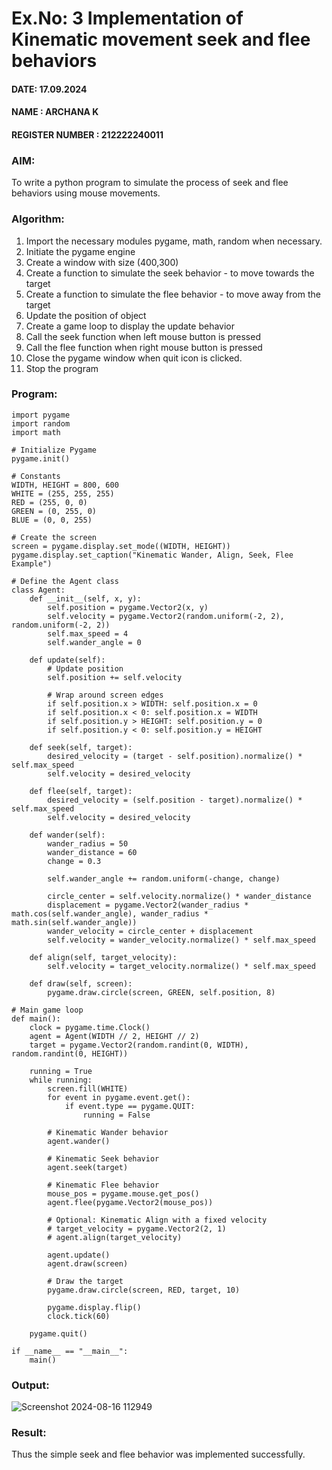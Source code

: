 # Ex.No: 3  Implementation of Kinematic movement seek and flee behaviors 

#### DATE:  17.09.2024        
#### NAME : ARCHANA K
#### REGISTER NUMBER : 212222240011

### AIM: 
To write a python program to simulate the process of seek and flee behaviors using mouse movements.
### Algorithm:
1. Import the necessary modules pygame, math, random when necessary.
2. Initiate the pygame engine
3. Create a window with size (400,300)
4. Create a function to simulate the seek behavior - to move towards the target 
5. Create a function to simulate the flee behavior - to move away from the target 
6. Update the position of object
7. Create a game loop to display the update behavior
8. Call the seek function when left mouse button is pressed
9. Call the flee function when right mouse button is pressed
10. Close the pygame window when quit icon is clicked.
11. Stop the program
    
### Program:
```
import pygame
import random
import math

# Initialize Pygame
pygame.init()

# Constants
WIDTH, HEIGHT = 800, 600
WHITE = (255, 255, 255)
RED = (255, 0, 0)
GREEN = (0, 255, 0)
BLUE = (0, 0, 255)

# Create the screen
screen = pygame.display.set_mode((WIDTH, HEIGHT))
pygame.display.set_caption("Kinematic Wander, Align, Seek, Flee Example")
```
```
# Define the Agent class
class Agent:
    def __init__(self, x, y):
        self.position = pygame.Vector2(x, y)
        self.velocity = pygame.Vector2(random.uniform(-2, 2), random.uniform(-2, 2))
        self.max_speed = 4
        self.wander_angle = 0

    def update(self):
        # Update position
        self.position += self.velocity

        # Wrap around screen edges
        if self.position.x > WIDTH: self.position.x = 0
        if self.position.x < 0: self.position.x = WIDTH
        if self.position.y > HEIGHT: self.position.y = 0
        if self.position.y < 0: self.position.y = HEIGHT

    def seek(self, target):
        desired_velocity = (target - self.position).normalize() * self.max_speed
        self.velocity = desired_velocity

    def flee(self, target):
        desired_velocity = (self.position - target).normalize() * self.max_speed
        self.velocity = desired_velocity

    def wander(self):
        wander_radius = 50
        wander_distance = 60
        change = 0.3
        
        self.wander_angle += random.uniform(-change, change)
        
        circle_center = self.velocity.normalize() * wander_distance
        displacement = pygame.Vector2(wander_radius * math.cos(self.wander_angle), wander_radius * math.sin(self.wander_angle))
        wander_velocity = circle_center + displacement
        self.velocity = wander_velocity.normalize() * self.max_speed

    def align(self, target_velocity):
        self.velocity = target_velocity.normalize() * self.max_speed

    def draw(self, screen):
        pygame.draw.circle(screen, GREEN, self.position, 8)
```
```
# Main game loop
def main():
    clock = pygame.time.Clock()
    agent = Agent(WIDTH // 2, HEIGHT // 2)
    target = pygame.Vector2(random.randint(0, WIDTH), random.randint(0, HEIGHT))

    running = True
    while running:
        screen.fill(WHITE)
        for event in pygame.event.get():
            if event.type == pygame.QUIT:
                running = False

        # Kinematic Wander behavior
        agent.wander()

        # Kinematic Seek behavior
        agent.seek(target)

        # Kinematic Flee behavior
        mouse_pos = pygame.mouse.get_pos()
        agent.flee(pygame.Vector2(mouse_pos))

        # Optional: Kinematic Align with a fixed velocity
        # target_velocity = pygame.Vector2(2, 1)
        # agent.align(target_velocity)

        agent.update()
        agent.draw(screen)

        # Draw the target
        pygame.draw.circle(screen, RED, target, 10)

        pygame.display.flip()
        clock.tick(60)

    pygame.quit()

if __name__ == "__main__":
    main()
```

### Output:

![Screenshot 2024-08-16 112949](https://github.com/user-attachments/assets/c7a1d5da-8bbb-4739-afce-29abcf431b35)


### Result:
Thus the simple seek and flee behavior was implemented successfully.
